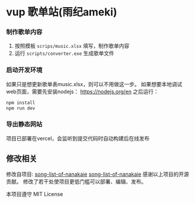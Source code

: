 # vup 歌单站(雨纪ameki)


### 制作歌单内容

1. 按照模板 `scrips/music.xlsx` 填写，制作歌单内容
2. 运行 `scripts/converter.exe` 生成歌单文件


### 启动开发环境
如果只是想更新歌单表music.xlsx，则可以不用做这一步。
如果想要本地调试web页面，需要先安装nodejs： https://nodejs.org/en
之后运行：
```bash
npm install
npm run dev
```

### 导出静态网站

项目已部署在vercel，会监听到提交代码时自动构建后在线发布


## 修改相关

修改自项目:
[song-list-of-nanakaie](https://github.com/alan314m/song-list-of-nanakaie)
[song-list-of-nanakaie](https://github.com/Akegarasu/vup-song-list)
感谢以上项目的开源贡献。
修改了若干处使项目更低门槛可以部署、编辑、发布。

本项目遵守 MIT License
